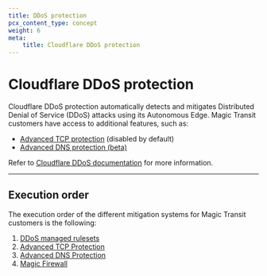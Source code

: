 ```yaml
---
title: DDoS protection
pcx_content_type: concept
weight: 6
meta:
    title: Cloudflare DDoS protection
---
```


# Cloudflare DDoS protection

Cloudflare DDoS protection automatically detects and mitigates Distributed Denial of Service (DDoS) attacks using its Autonomous Edge. Magic Transit customers have access to additional features, such as:

- [Advanced TCP protection](/ddos-protection/tcp-protection/) (disabled by default)
- [Advanced DNS protection (beta)](/ddos-protection/dns-protection/)

Refer to [Cloudflare DDoS documentation](/ddos-protection/) for more information.

---

## Execution order

The execution order of the different mitigation systems for Magic Transit customers is the following:

1. [DDoS managed rulesets](/ddos-protection/managed-rulesets/)
2. [Advanced TCP Protection](/ddos-protection/tcp-protection/)
3. [Advanced DNS Protection](/ddos-protection/dns-protection/)
4. [Magic Firewall](/magic-firewall/)
